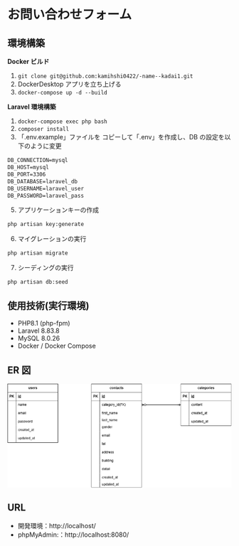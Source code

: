 # お問い合わせフォーム

## 環境構築

**Docker ビルド**

1. `git clone git@github.com:kamihshi0422/-name--kadai1.git`
2. DockerDesktop アプリを立ち上げる
3. `docker-compose up -d --build`

**Laravel 環境構築**

1. `docker-compose exec php bash`
2. `composer install`
3. 「.env.example」ファイルを コピーして「.env」を作成し、DB の設定を以下のように変更

```text
DB_CONNECTION=mysql
DB_HOST=mysql
DB_PORT=3306
DB_DATABASE=laravel_db
DB_USERNAME=laravel_user
DB_PASSWORD=laravel_pass
```

5. アプリケーションキーの作成

```bash
php artisan key:generate
```

6. マイグレーションの実行

```bash
php artisan migrate
```

7. シーディングの実行

```bash
php artisan db:seed
```

## 使用技術(実行環境)
- PHP8.1 (php-fpm)
- Laravel 8.83.8
- MySQL 8.0.26
- Docker / Docker Compose

## ER 図
![ER図](./ER.drawio.png)

## URL

- 開発環境：http://localhost/
- phpMyAdmin:：http://localhost:8080/